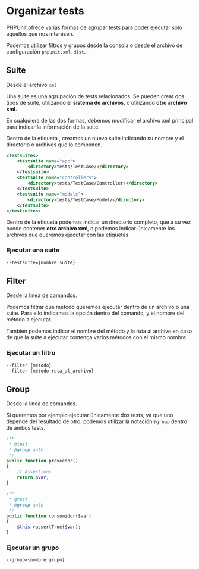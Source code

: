 # Organizar tests

PHPUnit ofrece varias formas de agrupar tests para poder ejecutar sólo aquellos que nos interesen.

Podemos utilizar filtros y grupos desde la consola o desde el archivo de configuración `phpunit.xml.dist`.

## Suite

Desde el archivo `xml`

Una suite es una agrupación de tests relacionados. Se pueden crear dos tipos de suite, utilizando el **sistema de archivos**, o utilizando **otro archivo xml**.

En cualquiera de las dos formas, debemos modificar el archivo xml principal para indicar la información de la suite.

Dentro de la etiqueta <testsuites>, creamos un nuevo suite indicando su nombre y el directorio o archivos que lo componen.

```xml
<testsuites>
    <testsuite name="app">
        <directory>tests/TestCase/</directory>
    </testsuite>        
    <testsuite name="controllers">
        <directory>tests/TestCase/Controller/</directory>
    </testsuite>
    <testsuite name="models">
        <directory>tests/TestCase/Model/</directory>
    </testsuite>        
</testsuites>
```

Dentro de la etiqueta <testsuite> podemos indicar un directorio completo, que a su vez puede contener **otro archivo xml**, o podemos indicar únicamente los archivos que queremos ejecutar con las etiquetas <file>

### Ejecutar una suite

```bash
--testsuite={nombre suite}
```

## Filter

Desde la línea de comandos.

Podemos filtrar qué método queremos ejecutar dentro de un archivo o una suite. Para ello indicamos la opción dentro del comando, y el nombre del método a ejecutar.

También podemos indicar el nombre del método y la ruta al archivo en caso de que la suite a ejecutar contenga varios métodos con el mismo nombre.

### Ejecutar un filtro

```bash
--filter {método}
--filter {método ruta_al_archivo}
```

## Group

Desde la línea de comandos.

Si queremos por ejemplo ejecutar únicamente dos tests, ya que uno depende del resultado de otro, podemos utilizar la notación `@group` dentro de ambos tests.

```php
/**
 * @test
 * @group auth
 */
public function proveedor()
{
    // Assertions
    return $var;
}

/**
 * @test
 * @group auth
 */
public function consumidor($var)
{
    $this->assertTrue($var);
}
```



### Ejecutar un grupo

```bash
--group={nombre grupo}
```

